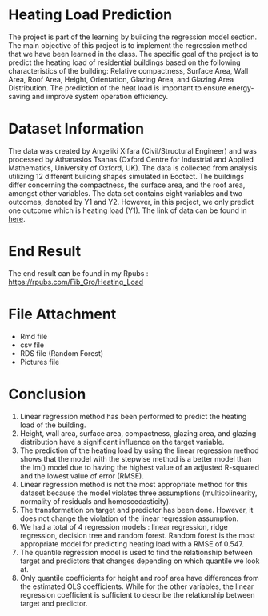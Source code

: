 # Heating Load Prediction 

The project is part of the learning by building the regression model section. The main objective of this project is to implement the regression method that we have been learned in the class. The specific goal of the project is to predict the heating load of residential buildings based on the following characteristics of the building: Relative compactness, Surface Area, Wall Area, Roof Area, Height, Orientation, Glazing Area, and Glazing Area Distribution. The prediction of the heat load is important to ensure energy-saving and improve system operation efficiency. 



# Dataset Information 

The data was created by Angeliki Xifara (Civil/Structural Engineer) and was processed by Athanasios Tsanas (Oxford Centre for Industrial and Applied Mathematics, University of Oxford, UK). The data is collected from analysis utilizing 12 different building shapes simulated in Ecotect. The buildings differ concerning the compactness, the surface area, and the roof area, amongst other variables. The data set contains eight variables and two outcomes, denoted by Y1 and Y2. However, in this project, we only predict one outcome which is heating load (Y1). The link of data can be found in [here](https://archive.ics.uci.edu/ml/datasets/energy+efficiency).

# End Result

The end result can be found in my Rpubs : https://rpubs.com/Fib_Gro/Heating_Load

# File Attachment 

- Rmd file 
- csv file 
- RDS file (Random Forest) 
- Pictures file

# Conclusion

1. Linear regression method has been performed to predict the heating load of the building.
2. Height, wall area, surface area, compactness, glazing area, and glazing distribution have a significant influence on the target variable.
3. The prediction of the heating load by using the linear regression method shows that the model with the stepwise method is a better model than the lm() model due to having the highest value of an adjusted R-squared and the lowest value of error (RMSE).
4. Linear regression method is not the most appropriate method for this dataset because the model violates three assumptions (multicolinearity, normality of residuals and homoscedasticity).
5. The transformation on target and predictor has been done. However, it does not change the violation of the linear regression assumption.
6. We had a total of 4 regression models : linear regression, ridge regression, decision tree and random forest. Random forest is the most appropriate model for predicting heating load with a RMSE of 0.547.
7. The quantile regression model is used to find the relationship between target and predictors that changes depending on which quantile we look at.
8. Only quantile coefficients for height and roof area have differences from the estimated OLS coefficients. While for the other variables, the linear regression coefficient is sufficient to describe the relationship between target and predictor.
